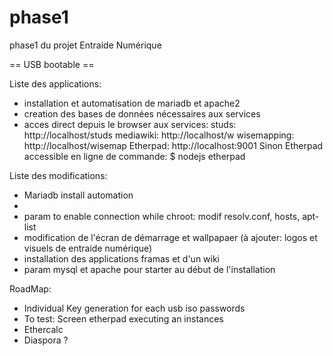 # phase1
phase1 du projet Entraide Numérique

== USB bootable ==

Liste des applications:<br>
* installation et automatisation de mariadb et apache2
* creation des bases de données nécessaires aux services 
* acces direct depuis le browser aux services:
 studs: http://localhost/studs
 mediawiki: http://localhost/w
 wisemapping: http://localhost/wisemap
 Etherpad: http://localhost:9001
 Sinon Etherpad accessible en ligne de commande:
 $ nodejs etherpad


Liste des modifications:
* Mariadb install automation
* 
* param to enable connection while chroot: modif resolv.conf, hosts, apt-list
* modification de l'écran de démarrage et wallpapaer (à ajouter: logos et visuels de entraide numérique)
* installation des applications framas et d'un wiki
* param mysql et apache pour starter au début de l'installation




RoadMap:
* Individual Key generation for each usb iso passwords
* To test: Screen etherpad executing an instances
* Ethercalc
* Diaspora ?

